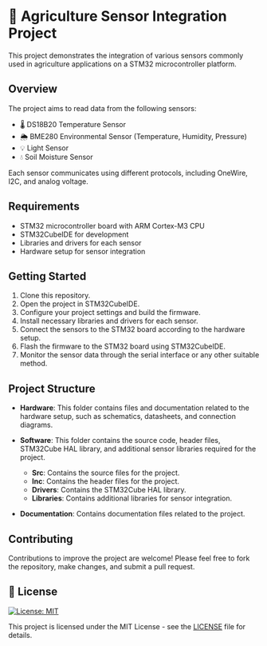 # 🌾 Agriculture Sensor Integration Project

This project demonstrates the integration of various sensors commonly used in agriculture applications on a STM32 microcontroller platform.

## Overview

The project aims to read data from the following sensors:

- 🌡️ DS18B20 Temperature Sensor
- 🌦️ BME280 Environmental Sensor (Temperature, Humidity, Pressure)
- 💡 Light Sensor
- 💧 Soil Moisture Sensor

Each sensor communicates using different protocols, including OneWire, I2C, and analog voltage.

## Requirements

- STM32 microcontroller board with ARM Cortex-M3 CPU
- STM32CubeIDE for development
- Libraries and drivers for each sensor
- Hardware setup for sensor integration

## Getting Started

1. Clone this repository.
2. Open the project in STM32CubeIDE.
3. Configure your project settings and build the firmware.
4. Install necessary libraries and drivers for each sensor.
5. Connect the sensors to the STM32 board according to the hardware setup.
6. Flash the firmware to the STM32 board using STM32CubeIDE.
7. Monitor the sensor data through the serial interface or any other suitable method.

## Project Structure

- **Hardware**: This folder contains files and documentation related to the hardware setup, such as schematics, datasheets, and connection diagrams.

- **Software**: This folder contains the source code, header files, STM32Cube HAL library, and additional sensor libraries required for the project.

    - **Src**: Contains the source files for the project.
    - **Inc**: Contains the header files for the project.
    - **Drivers**: Contains the STM32Cube HAL library.
    - **Libraries**: Contains additional libraries for sensor integration.

- **Documentation**: Contains documentation files related to the project.


## Contributing

Contributions to improve the project are welcome! Please feel free to fork the repository, make changes, and submit a pull request.

## 📜 License
[![License: MIT](https://img.shields.io/badge/License-MIT-yellow.svg)](https://opensource.org/licenses/MIT)

This project is licensed under the MIT License - see the [LICENSE](LICENSE) file for details.
 
